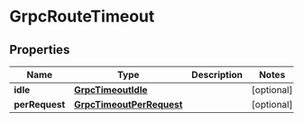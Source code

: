 

# GrpcRouteTimeout


## Properties

| Name | Type | Description | Notes |
|------------ | ------------- | ------------- | -------------|
|**idle** | [**GrpcTimeoutIdle**](GrpcTimeoutIdle.md) |  |  [optional] |
|**perRequest** | [**GrpcTimeoutPerRequest**](GrpcTimeoutPerRequest.md) |  |  [optional] |



